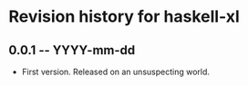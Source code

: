 # Revision history for haskell-xl

## 0.0.1 -- YYYY-mm-dd

* First version. Released on an unsuspecting world.
